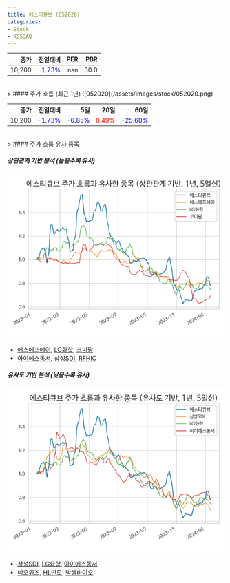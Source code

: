 ```yaml
---
title: 에스티큐브 (052020)
categories:
- Stock
- KOSDAQ
---
```


|종가|전일대비|PER|PBR|
|---:|-------:|--:|---:|
|10,200|<span style="color: blue">-1.73%</span>|nan|30.0|

<!-- more -->
<br>
> #### 주가 흐름 (최근 1년)
![052020](/assets/images/stock/052020.png)

|종가|전일대비|5일|20일|60일|
|---:|-------:|--:|---:|---:|
|10,200|<span style="color: blue">-1.73%</span>|<span style="color: blue">-6.85%</span>|<span style="color: red">0.49%</span>|<span style="color: blue">-25.60%</span>|

<br>
> #### 주가 흐름 유사 종목

##### 상관관계 기반 분석 (높을수록 유사)
![052020](/assets/images/stock/052020_corr.png)
- [에스에프에이](/056190/), [LG화학](/051910/), [코미팜](/041960/)
- [아이에스동서](/010780/), [삼성SDI](/006400/), [RFHIC](/218410/)

##### 유사도 기반 분석 (낮을수록 유사)	
![052020](/assets/images/stock/052020_sim.png)
- [삼성SDI](/006400/), [LG화학](/051910/), [아이에스동서](/010780/)
- [네오위즈](/095660/), [HL만도](/204320/), [박셀바이오](/323990/)